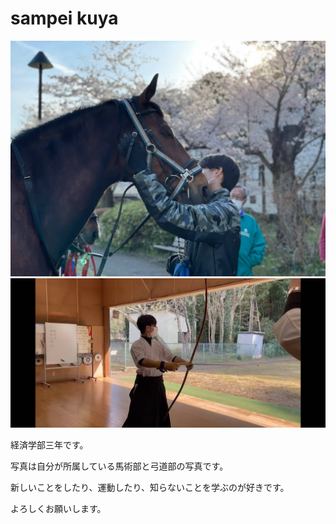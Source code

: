 # sampei kuya

![](images/257238.jpg)
![](images/257262.jpg)

経済学部三年です。

写真は自分が所属している馬術部と弓道部の写真です。

新しいことをしたり、運動したり、知らないことを学ぶのが好きです。

よろしくお願いします。


